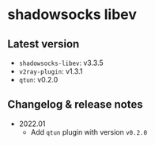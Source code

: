 # shadowsocks libev

## Latest version

* `shadowsocks-libev`: v3.3.5
* `v2ray-plugin`: v1.3.1
* `qtun`: v0.2.0

## Changelog & release notes

* 2022.01
    * Add `qtun` plugin with version `v0.2.0`
